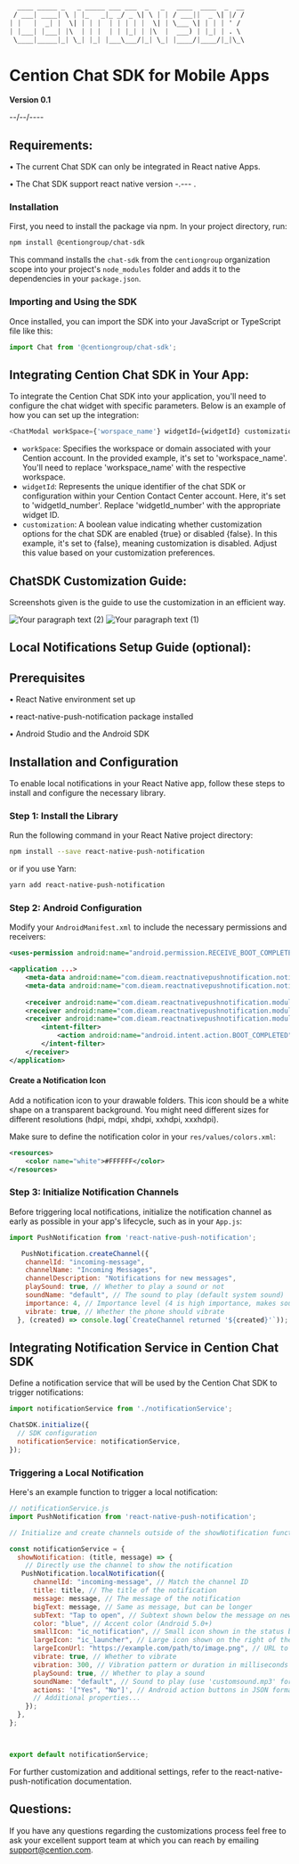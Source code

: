 ```css

  ____ _____ _   _ _____ ___ ___  _   _   ____  ____  _  __
 / ___| ____| \ | |_   _|_ _/ _ \| \ | | / ___||  _ \| |/ /
| |   |  _| |  \| | | |  | | | | |  \| | \___ \| | | | ' / 
| |___| |___| |\  | | |  | | |_| | |\  |  ___) | |_| | . \ 
 \____|_____|_| \_| |_| |___\___/|_| \_| |____/|____/|_|\_\

```





# Cention Chat SDK for Mobile Apps
**Version 0.1**

--/--/----


## Requirements:
•	The current Chat SDK can only be integrated in React native Apps.

•	The Chat SDK support react native version -.--- .

### Installation

First, you need to install the package via npm. In your project directory, run:

```bash
npm install @centiongroup/chat-sdk
```

This command installs the `chat-sdk` from the `centiongroup` organization scope into your project's `node_modules` folder and adds it to the dependencies in your `package.json`.

### Importing and Using the SDK

Once installed, you can import the SDK into your JavaScript or TypeScript file like this:

```javascript
import Chat from '@centiongroup/chat-sdk';
```

## Integrating Cention Chat SDK in Your App:
To integrate the Cention Chat SDK into your application, you'll need to configure the chat widget with specific parameters. Below is an example of how you can set up the integration:

```javascript
<ChatModal workSpace={'worspace_name'} widgetId={widgetId} customization={false} />
```
- `workSpace`: Specifies the workspace or domain associated with your Cention account. In the provided example, it's set to 'workspace_name'. You'll need to replace 'workspace_name' with the respective workspace.
- `widgetId`: Represents the unique identifier of the chat SDK or configuration within your Cention Contact Center account. Here, it's set to 'widgetId_number'. Replace 'widgetId_number' with the appropriate widget ID.
- `customization`: A boolean value indicating whether customization options for the chat SDK are enabled {true} or disabled {false}. In this example, it's set to {false}, meaning customization is disabled. Adjust this value based on your customization preferences.

## ChatSDK Customization Guide:
Screenshots given is the guide to use the customization in an efficient way.

![Your paragraph text (2)](https://github.com/cention/SDK/assets/141694278/fcccb449-8b3e-4fce-ba81-2c51e5a1ac08)
![Your paragraph text (1)](https://github.com/cention/SDK/assets/141694278/c983e4bb-ede3-4e43-8593-4c48d54eb311)

## Local Notifications Setup Guide (optional):
## Prerequisites
• React Native environment set up

• react-native-push-notification package installed

• Android Studio and the Android SDK

## Installation and Configuration

To enable local notifications in your React Native app, follow these steps to install and configure the necessary library.

### Step 1: Install the Library

Run the following command in your React Native project directory:

```bash
npm install --save react-native-push-notification
```

or if you use Yarn:

```bash
yarn add react-native-push-notification
```
### Step 2: Android Configuration

Modify your `AndroidManifest.xml` to include the necessary permissions and receivers:

```xml
<uses-permission android:name="android.permission.RECEIVE_BOOT_COMPLETED"/>

<application ...>
    <meta-data android:name="com.dieam.reactnativepushnotification.notification_foreground" android:value="false"/>
    <meta-data android:name="com.dieam.reactnativepushnotification.notification_color" android:resource="@color/white"/>
    
    <receiver android:name="com.dieam.reactnativepushnotification.modules.RNPushNotificationActions" android:exported="true"/>
    <receiver android:name="com.dieam.reactnativepushnotification.modules.RNPushNotificationPublisher" android:exported="true"/>
    <receiver android:name="com.dieam.reactnativepushnotification.modules.RNPushNotificationBootEventReceiver" android:exported="true">
        <intent-filter>
            <action android:name="android.intent.action.BOOT_COMPLETED"/>
        </intent-filter>
    </receiver>
</application>
```
#### Create a Notification Icon

Add a notification icon to your drawable folders. This icon should be a white shape on a transparent background. You might need different sizes for different resolutions (hdpi, mdpi, xhdpi, xxhdpi, xxxhdpi).

Make sure to define the notification color in your `res/values/colors.xml`:

```xml
<resources>
    <color name="white">#FFFFFF</color>
</resources>
```
### Step 3: Initialize Notification Channels 

Before triggering local notifications, initialize the notification channel as early as possible in your app's lifecycle, such as in your `App.js`:

```javascript
import PushNotification from 'react-native-push-notification';

   PushNotification.createChannel({
    channelId: "incoming-message",
    channelName: "Incoming Messages",
    channelDescription: "Notifications for new messages",
    playSound: true, // Whether to play a sound or not
    soundName: "default", // The sound to play (default system sound)
    importance: 4, // Importance level (4 is high importance, makes sound and shows as a popup)
    vibrate: true, // Whether the phone should vibrate
  }, (created) => console.log(`CreateChannel returned '${created}'`));

```
## Integrating Notification Service in Cention Chat SDK
Define a notification service that will be used by the Cention Chat SDK to trigger notifications:

```javascript
import notificationService from './notificationService';

ChatSDK.initialize({
  // SDK configuration
  notificationService: notificationService,
});
```


### Triggering a Local Notification

Here's an example function to trigger a local notification:


```javascript
// notificationService.js
import PushNotification from 'react-native-push-notification';

// Initialize and create channels outside of the showNotification function

const notificationService = {
  showNotification: (title, message) => {
    // Directly use the channel to show the notification
   PushNotification.localNotification({
      channelId: "incoming-message", // Match the channel ID
      title: title, // The title of the notification
      message: message, // The message of the notification
      bigText: message, // Same as message, but can be longer
      subText: "Tap to open", // Subtext shown below the message on newer Android versions
      color: "blue", // Accent color (Android 5.0+)
      smallIcon: "ic_notification", // Small icon shown in the status bar and on the left of the notification (must be a white PNG in your drawable resources)
      largeIcon: "ic_launcher", // Large icon shown on the right of the notification (optional)
      largeIconUrl: "https://example.com/path/to/image.png", // URL to fetch a large icon (optional)
      vibrate: true, // Whether to vibrate
      vibration: 300, // Vibration pattern or duration in milliseconds
      playSound: true, // Whether to play a sound
      soundName: "default", // Sound to play (use 'customsound.mp3' for custom sounds located in '/android/app/src/main/res/raw')
      actions: '["Yes", "No"]', // Android action buttons in JSON format
      // Additional properties...
    });
  },
};



export default notificationService;
```

For further customization and additional settings, refer to the react-native-push-notification documentation.


## Questions:
If you have any questions regarding the customizations process feel free to ask your excellent support team at which you can reach by emailing support@cention.com.
